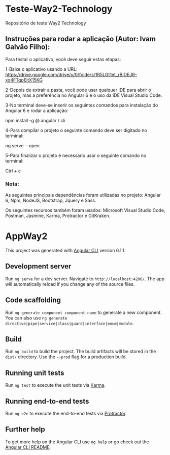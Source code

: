 # Teste-Way2-Technology
Repositório de teste Way2 Technology

## Instruções para rodar a aplicação (Autor: Ivam Galvão Filho):
Para testar o aplicativo, você deve seguir estas etapas:

1-Baixe o aplicativo usando a URL: https://drive.google.com/drive/u/0/folders/1R5LGt1et_rBIDEJR-xo4FTqpEitX15KG

2-Depois de extrair a pasta, você pode usar qualquer IDE para abrir o projeto, mas a preferência no Angular 6 é o uso da IDE Visual Studio Code.

3-No terminal deve-se inserir os seguintes comandos para instalação do Angular 6 e rodar a aplicação:

npm install -g @ angular / cli

4-Para compilar o projeto o seguinte comando deve ser digitado no terminal:

ng serve --open

5-Para finalizar o projeto é necessário usar o seguinte comando no terminal:

Ctrl + c

### Nota:
As seguintes principais dependências foram utilizadas no projeto: Angular 6, Npm, NodeJS, Bootstrap, Jquery e Sass. 

Os seguintes recursos também foram usados: Microsoft Visual Studio Code, Postman, Jasmine, Karma, Protractor e GitKraken.

# AppWay2

This project was generated with [Angular CLI](https://github.com/angular/angular-cli) version 6.1.1.

## Development server

Run `ng serve` for a dev server. Navigate to `http://localhost:4200/`. The app will automatically reload if you change any of the source files.

## Code scaffolding

Run `ng generate component component-name` to generate a new component. You can also use `ng generate directive|pipe|service|class|guard|interface|enum|module`.

## Build

Run `ng build` to build the project. The build artifacts will be stored in the `dist/` directory. Use the `--prod` flag for a production build.

## Running unit tests

Run `ng test` to execute the unit tests via [Karma](https://karma-runner.github.io).

## Running end-to-end tests

Run `ng e2e` to execute the end-to-end tests via [Protractor](http://www.protractortest.org/).

## Further help

To get more help on the Angular CLI use `ng help` or go check out the [Angular CLI README](https://github.com/angular/angular-cli/blob/master/README.md).
